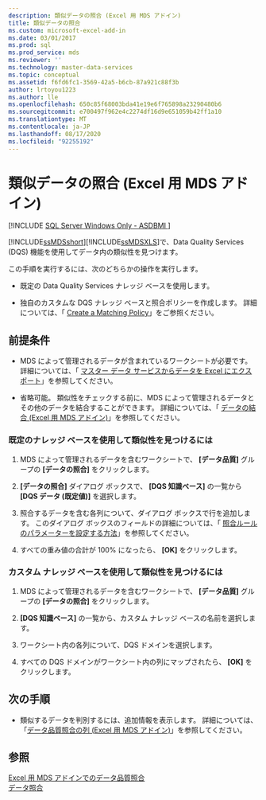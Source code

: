 ```yaml
---
description: 類似データの照合 (Excel 用 MDS アドイン)
title: 類似データの照合
ms.custom: microsoft-excel-add-in
ms.date: 03/01/2017
ms.prod: sql
ms.prod_service: mds
ms.reviewer: ''
ms.technology: master-data-services
ms.topic: conceptual
ms.assetid: f6fd6fc1-3569-42a5-b6cb-87a921c88f3b
author: lrtoyou1223
ms.author: lle
ms.openlocfilehash: 650c85f68003bda41e19e6f765898a23290480b6
ms.sourcegitcommit: e700497f962e4c2274df16d9e651059b42ff1a10
ms.translationtype: MT
ms.contentlocale: ja-JP
ms.lasthandoff: 08/17/2020
ms.locfileid: "92255192"
---
```

# <a name="match-similar-data-mds-add-in-for-excel"></a>類似データの照合 (Excel 用 MDS アドイン)

[!INCLUDE [SQL Server Windows Only - ASDBMI ](../../includes/applies-to-version/sql-windows-only-asdbmi.md)]

  [!INCLUDE[ssMDSshort](../../includes/ssmdsshort-md.md)][!INCLUDE[ssMDSXLS](../../includes/ssmdsxls-md.md)]で、Data Quality Services (DQS) 機能を使用してデータ内の類似性を見つけます。  
  
 この手順を実行するには、次のどちらかの操作を実行します。  
  
-   既定の Data Quality Services ナレッジ ベースを使用します。  
  
-   独自のカスタムな DQS ナレッジ ベースと照合ポリシーを作成します。 詳細については、「 [Create a Matching Policy](../../data-quality-services/create-a-matching-policy.md)」をご参照ください。  
  
## <a name="prerequisites"></a>前提条件  
  
-   MDS によって管理されるデータが含まれているワークシートが必要です。 詳細については、「 [マスター データ サービスからデータを Excel にエクスポート](../../master-data-services/microsoft-excel-add-in/export-data-to-excel-from-master-data-services.md)」を参照してください。  
  
-   省略可能。 類似性をチェックする前に、MDS によって管理されるデータとその他のデータを結合することができます。 詳細については、「 [データの結合 (Excel 用 MDS アドイン)](../../master-data-services/microsoft-excel-add-in/combine-data-mds-add-in-for-excel.md)」を参照してください。  
  
### <a name="to-find-similarities-by-using-the-default-knowledge-base"></a>既定のナレッジ ベースを使用して類似性を見つけるには  
  
1.  MDS によって管理されるデータを含むワークシートで、 **[データ品質]** グループの **[データの照合]** をクリックします。  
  
2.  **[データの照合]** ダイアログ ボックスで、 **[DQS 知識ベース]** の一覧から **[DQS データ (既定値)]** を選択します。  
  
3.  照合するデータを含む各列について、ダイアログ ボックスで行を追加します。 このダイアログ ボックスのフィールドの詳細については、「 [照合ルールのパラメーターを設定する方法](../../data-quality-services/create-a-matching-policy.md#MatchingRules)」を参照してください。  
  
4.  すべての重み値の合計が 100% になったら、 **[OK]** をクリックします。  
  
### <a name="to-find-similarities-by-using-a-custom-knowledge-base"></a>カスタム ナレッジ ベースを使用して類似性を見つけるには  
  
1.  MDS によって管理されるデータを含むワークシートで、 **[データ品質]** グループの **[データの照合]** をクリックします。  
  
2.  **[DQS 知識ベース]** の一覧から、カスタム ナレッジ ベースの名前を選択します。  
  
3.  ワークシート内の各列について、DQS ドメインを選択します。  
  
4.  すべての DQS ドメインがワークシート内の列にマップされたら、 **[OK]** をクリックします。  
  
## <a name="next-steps"></a>次の手順  
  
-   類似するデータを判別するには、追加情報を表示します。 詳細については、「[データ品質照合の列 (Excel 用 MDS アドイン)](../../master-data-services/microsoft-excel-add-in/data-quality-matching-columns-mds-add-in-for-excel.md)」を参照してください。  
  
## <a name="see-also"></a>参照  
 [Excel 用 MDS アドインでのデータ品質照合](../../master-data-services/microsoft-excel-add-in/data-quality-matching-in-the-mds-add-in-for-excel.md)   
 [データ照合](../../data-quality-services/data-matching.md)  
  
  
